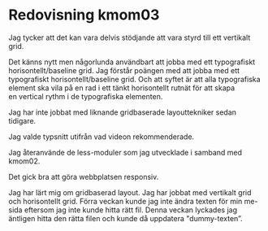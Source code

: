 ---
---
Redovisning kmom03
=========================

<p> Jag tycker att det kan vara delvis stödjande att vara styrd till ett vertikalt grid. </p>

<p> Det känns nytt men någorlunda användbart att jobba med ett typografiskt horisontellt/baseline grid. Jag förstår poängen med att jobba med ett typografiskt horisontellt/baseline grid. Och att syftet är att alla typografiska element ska vila på en rad i ett tänkt horisontellt rutnät för att skapa en vertical rythm i de typografiska elementen. </p>

<p> Jag har inte jobbat med liknande gridbaserade layouttekniker sedan tidigare. </p>

<p> Jag valde typsnitt utifrån vad videon rekommenderade. </p>

<p> Jag återanvände de less-moduler som jag utvecklade i samband med kmom02. </p>

<p> Det gick bra att göra webbplatsen responsiv. </p>

<p> Jag har lärt mig om gridbaserad layout. Jag har jobbat med vertikalt grid och horisontellt grid. Förra veckan kunde jag inte ändra texten för min me-sida eftersom jag inte kunde hitta rätt fil. Denna veckan lyckades jag äntligen hitta den rätta filen och kunde då uppdatera "dummy-texten”. </p>
